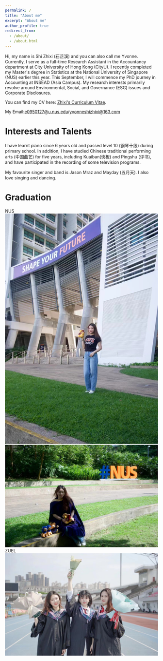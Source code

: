 ```yaml
---
permalink: /
title: "About me"
excerpt: "About me"
author_profile: true
redirect_from:
  - /about/
  - /about.html
---
```


Hi, my name is Shi Zhixi (石芷溪) and you can also call me Yvonne. Currently, I serve as a full-time Research Assistant in the Accountancy department at City University of Hong Kong (CityU). I recently completed my Master's degree in Statistics at the National University of Singapore (NUS) earlier this year. This September, I will commence my PhD journey in Accounting at INSEAD (Asia Campus). My research interests primarily revolve around Environmental, Social, and Governance (ESG) issues and Corporate Disclosures.

You can find my CV here: [Zhixi's Curriculum Vitae](../assets/Curriculum_Vitae.pdf).

My Email:e0950127@u.nus.edu/yvonneshizhixi@163.com


Interests and Talents
======
I have learnt piano since 6 years old and passed level 10 (钢琴十级) during primary school. In addition, I have studied Chinese traditional performing arts (中国曲艺) for five years, including Kuaiban(快板) and Pingshu (评书), and have participated in the recording of some television programs.

My favourite singer and band is Jason Mraz and Mayday (五月天). I also love singing and dancing.

Graduation
======
NUS
![photo7](../images/photo7.jpg)
![photo9](../images/photo9.jpg)
ZUEL
![photo8](../images/photo8.jpg)




